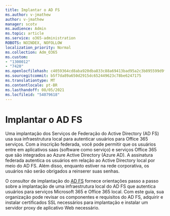 ```yaml
---
title: Implantar o AD FS
ms.author: v-jmathew
author: v-jmathew
manager: scotv
ms.audience: Admin
ms.topic: article
ms.service: o365-administration
ROBOTS: NOINDEX, NOFOLLOW
localization_priority: Normal
ms.collection: Adm_O365
ms.custom:
- "1300012"
- "7420"
ms.openlocfilehash: c4059364cd8aba920dba833c88a69413bad95a2c3b895599d9f6895b50ff73d5
ms.sourcegitcommit: b5f7da89a650d2915dc652449623c78be6247175
ms.translationtype: MT
ms.contentlocale: pt-BR
ms.lasthandoff: 08/05/2021
ms.locfileid: "54079618"
---
```

# <a name="deploy-ad-fs"></a>Implantar o AD FS

Uma implantação dos Serviços de Federação do Active Directory (AD FS) usa sua infraestrutura local para autenticar usuários para Office 365 serviços. Com a inscrição federada, você pode permitir que os usuários entre em aplicativos saas (software como serviço) e serviços Office 365 que são integrados ao Azure Active Directory (Azure AD). A assinatura federada autentica os usuários em relação ao Active Directory local por meio do AD FS. Além disso, enquanto estiver na rede corporativa, os usuários não serão obrigados a reinserer suas senhas.

O consultor de implantação do [AD FS](https://go.microsoft.com/fwlink/?linkid=2071178) fornece orientações passo a passo sobre a implantação de uma infraestrutura local do AD FS que autentica usuários para serviços Microsoft 365 e Office 365 local. Com este guia, sua organização pode revisar os componentes e requisitos do AD FS, adquirir e instalar certificados SSL necessários para implantação e instalar um servidor proxy de aplicativo Web necessário.
